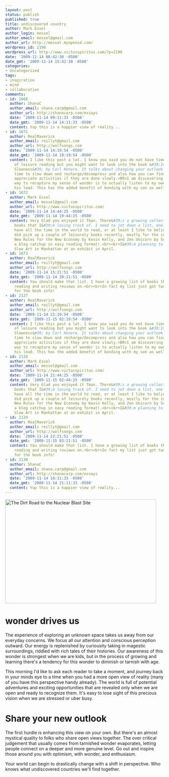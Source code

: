 ```yaml
---
layout: post
status: publish
published: true
title: undiscovered country
author: Mark Essel
author_login: messel
author_email: messel@gmail.com
author_url: http://messel.myopenid.com/
wordpress_id: 2190
wordpress_url: http://www.victusspiritus.com/?p=2190
date: '2009-11-14 08:42:30 -0500'
date_gmt: '2009-11-14 15:42:30 -0500'
categories:
- Uncategorized
tags:
- inspiration
- mind
- collaboration
comments:
- id: 1668
  author: ShanaC
  author_email: shana.carp@gmail.com
  author_url: http://shanacarp.com/essays
  date: '2009-11-14 09:11:33 -0500'
  date_gmt: '2009-11-14 14:11:33 -0500'
  content: Yup this is a happier view of reality...
- id: 1671
  author: RealMaverick
  author_email: reillyt@gmail.com
  author_url: http://wolfsongs.com
  date: '2009-11-14 14:19:54 -0500'
  date_gmt: '2009-11-14 19:19:54 -0500'
  content: I like this post a lot. I know you said you do not have time for a lot
    of leisure reading but you might want to look into the book &#39;In Prasie of
    Slowness&#39; by Carl Honore. It talks about changing your outlook by finding
    time to slow down and recharge/decompress and also how you can find new ways to
    appreciate activities if they are done slowly.<BR>I am discovering that the easiest
    way to recapture my sense of wonder is to actually listen to my own son and follow
    his lead. This has the added benefit of bonding with my son as well.</BR>
- id: 1672
  author: Mark Essel
  author_email: messel@gmail.com
  author_url: http://www.victusspiritus.com/
  date: '2009-11-14 14:44:25 -0500'
  date_gmt: '2009-11-14 19:44:25 -0500'
  content: Very Glad you enjoyed it Tman. There&#39;s a growing collection of "leisure"
    books that I&#39;m losing track of. I need to jot down a list, one day I&#39;ll
    have all the time in the world to read, or at least I like to believe that.<br><br>I
    did pick up a couple of leisurely books recently, mostly for the inspiration factor.
    New Rules for the New Economy by Kevin Kelly, and Zen Unicorn by Seth Godin (mostly
    a blog catchup in easy reading format).<br><br>I&#39;m planning to catch some
    Slow Art in Manhattan at an exhibit in April.
- id: 1673
  author: RealMaverick
  author_email: reillyt@gmail.com
  author_url: http://wolfsongs.com
  date: '2009-11-14 15:21:51 -0500'
  date_gmt: '2009-11-14 20:21:51 -0500'
  content: You should make that list. I have a growing list of books that I plan on
    reading and writing reviews on.<br><br>In fact my list just got two new entries...thanks
    for the book info!
- id: 2127
  author: RealMaverick
  author_email: reillyt@gmail.com
  author_url: http://wolfsongs.com
  date: '2009-11-14 21:19:54 -0500'
  date_gmt: '2009-11-15 02:19:54 -0500'
  content: I like this post a lot. I know you said you do not have time for a lot
    of leisure reading but you might want to look into the book &#39;In Prasie of
    Slowness&#39; by Carl Honore. It talks about changing your outlook by finding
    time to slow down and recharge/decompress and also how you can find new ways to
    appreciate activities if they are done slowly.<BR>I am discovering that the easiest
    way to recapture my sense of wonder is to actually listen to my own son and follow
    his lead. This has the added benefit of bonding with my son as well.</BR>
- id: 2128
  author: Mark Essel
  author_email: messel@gmail.com
  author_url: http://www.victusspiritus.com/
  date: '2009-11-14 21:44:25 -0500'
  date_gmt: '2009-11-15 02:44:25 -0500'
  content: Very Glad you enjoyed it Tman. There&#39;s a growing collection of "leisure"
    books that I&#39;m losing track of. I need to jot down a list, one day I&#39;ll
    have all the time in the world to read, or at least I like to believe that.<br><br>I
    did pick up a couple of leisurely books recently, mostly for the inspiration factor.
    New Rules for the New Economy by Kevin Kelly, and Zen Unicorn by Seth Godin (mostly
    a blog catchup in easy reading format).<br><br>I&#39;m planning to catch some
    Slow Art in Manhattan at an exhibit in April.
- id: 2129
  author: RealMaverick
  author_email: reillyt@gmail.com
  author_url: http://wolfsongs.com
  date: '2009-11-14 22:21:51 -0500'
  date_gmt: '2009-11-15 03:21:51 -0500'
  content: You should make that list. I have a growing list of books that I plan on
    reading and writing reviews on.<br><br>In fact my list just got two new entries...thanks
    for the book info!
- id: 2130
  author: ShanaC
  author_email: shana.carp@gmail.com
  author_url: http://shanacarp.com/essays
  date: '2009-11-14 16:11:33 -0500'
  date_gmt: '2009-11-14 21:11:33 -0500'
  content: Yup this is a happier view of reality...
---
```

<p><a href="http://www.stuckincustoms.com"><img src="http://www.victusspiritus.com/wp-content/uploads/2009/11/Sun1.jpg" alt="The Dirt Road to the Nuclear Blast Site" title="The Dirt Road to the Nuclear Blast Site" width="480" height="330" class="aligncenter size-full wp-image-2115" /></a></p>
<h1>wonder drives us</h1>
<p>The experience of exploring an unknown space takes us away from our everyday concerns. We focus all our attention and conscious perception outward. Our energy is replenished by curiousity taking in magestic surroundings, riddled with rich tales of their histories. Our awareness of this wonder is strongest when we are kids, but in the process of growing and learning there's a tendency for this wonder to diminish or tarnish with age. </p>
<p>This morning I'd like to ask each reader to take a moment, and journey back in your minds eye to a time when you had a more open view of reality (many of you have this perspective handy already). The world is full of potential adventures and exciting opportunities that are revealed only when we are open and ready to recognize them. It's easy to lose sight of this precious vision when we are stressed or uber busy.</p>
<h1>Share your new outlook</h1>
<p>The first hurdle is enhancing this view on your own. But there's an almost mystical quality to folks who share open views together. The over critical judgement that usually comes from tarnished wonder evaporates, letting people connect on a deeper and more genuine level. Go out and inspire those around you with optimism, with wonder, and enthusiasm. </p>
<p>Your world can begin to drastically change with a shift in perspective. Who knows what undiscovered countries we'll find together. </p>
